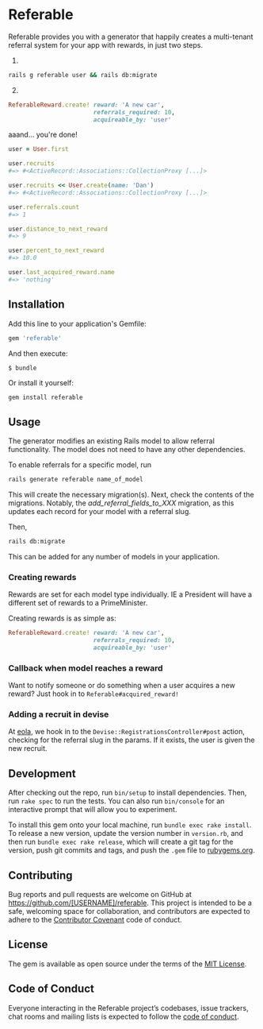 # Referable

Referable provides you with a generator that happily creates a multi-tenant referral
system for your app with rewards, in just two steps.

1.
```bash
rails g referable user && rails db:migrate
```

2.
```ruby
ReferableReward.create! reward: 'A new car',
                        referrals_required: 10,
                        acquireable_by: 'user'
```

aaand... you're done!

```ruby
user = User.first

user.recruits
#=> #<ActiveRecord::Associations::CollectionProxy [...]>

user.recruits << User.create(name: 'Dan')
#=> #<ActiveRecord::Associations::CollectionProxy [...]>

user.referrals.count
#=> 1

user.distance_to_next_reward
#=> 9

user.percent_to_next_reward
#=> 10.0

user.last_acquired_reward.name
#=> 'nothing'
```

## Installation

Add this line to your application's Gemfile:

```ruby
gem 'referable'
```

And then execute:

    $ bundle

Or install it yourself:
```bash
gem install referable
```

## Usage

The generator modifies an existing Rails model to allow referral functionality. The model
does not need to have any other dependencies.

To enable referrals for a specific model, run
```bash
rails generate referable name_of_model
```

This will create the necessary migration(s). Next, check the contents of the migrations.
Notably, the _add_referral_fields_to_XXX_ migration, as this updates each record for your
model with a referral slug.

Then,
```bash
rails db:migrate
```

This can be added for any number of models in your application.

### Creating rewards

Rewards are set for each model type individually. IE a President will have a different set
of rewards to a PrimeMinister.

Creating rewards is as simple as:
```ruby
ReferableReward.create! reward: 'A new car',
                        referrals_required: 10,
                        acquireable_by: 'user'
```

### Callback when model reaches a reward

Want to notify someone or do something when a user acquires a new reward?
Just hook in to `Referable#acquired_reward!`

### Adding a recruit in devise

At [eola](https://eola.co.uk), we hook in to the `Devise::RegistrationsController#post`
action, checking for the referral slug in the params. If it exists, the user is given
the new recruit.

## Development

After checking out the repo, run `bin/setup` to install dependencies. Then, run `rake spec` to run the tests. You can also run `bin/console` for an interactive prompt that will allow you to experiment.

To install this gem onto your local machine, run `bundle exec rake install`. To release a new version, update the version number in `version.rb`, and then run `bundle exec rake release`, which will create a git tag for the version, push git commits and tags, and push the `.gem` file to [rubygems.org](https://rubygems.org).

## Contributing

Bug reports and pull requests are welcome on GitHub at https://github.com/[USERNAME]/referable. This project is intended to be a safe, welcoming space for collaboration, and contributors are expected to adhere to the [Contributor Covenant](http://contributor-covenant.org) code of conduct.

## License

The gem is available as open source under the terms of the [MIT License](http://opensource.org/licenses/MIT).

## Code of Conduct

Everyone interacting in the Referable project’s codebases, issue trackers, chat rooms and mailing lists is expected to follow the [code of conduct](https://github.com/[USERNAME]/referable/blob/master/CODE_OF_CONDUCT.md).
